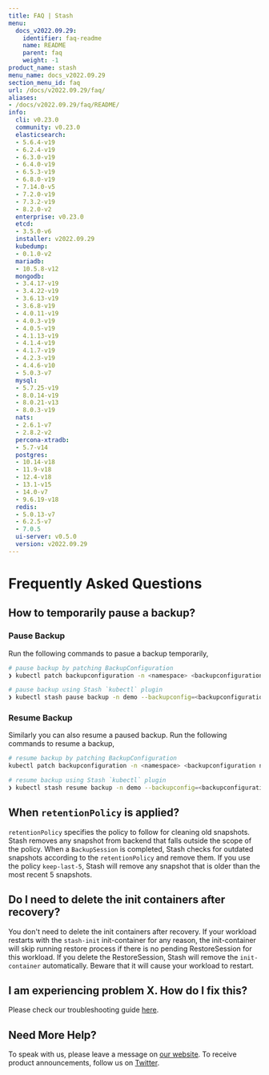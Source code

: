 ```yaml
---
title: FAQ | Stash
menu:
  docs_v2022.09.29:
    identifier: faq-readme
    name: README
    parent: faq
    weight: -1
product_name: stash
menu_name: docs_v2022.09.29
section_menu_id: faq
url: /docs/v2022.09.29/faq/
aliases:
- /docs/v2022.09.29/faq/README/
info:
  cli: v0.23.0
  community: v0.23.0
  elasticsearch:
  - 5.6.4-v19
  - 6.2.4-v19
  - 6.3.0-v19
  - 6.4.0-v19
  - 6.5.3-v19
  - 6.8.0-v19
  - 7.14.0-v5
  - 7.2.0-v19
  - 7.3.2-v19
  - 8.2.0-v2
  enterprise: v0.23.0
  etcd:
  - 3.5.0-v6
  installer: v2022.09.29
  kubedump:
  - 0.1.0-v2
  mariadb:
  - 10.5.8-v12
  mongodb:
  - 3.4.17-v19
  - 3.4.22-v19
  - 3.6.13-v19
  - 3.6.8-v19
  - 4.0.11-v19
  - 4.0.3-v19
  - 4.0.5-v19
  - 4.1.13-v19
  - 4.1.4-v19
  - 4.1.7-v19
  - 4.2.3-v19
  - 4.4.6-v10
  - 5.0.3-v7
  mysql:
  - 5.7.25-v19
  - 8.0.14-v19
  - 8.0.21-v13
  - 8.0.3-v19
  nats:
  - 2.6.1-v7
  - 2.8.2-v2
  percona-xtradb:
  - 5.7-v14
  postgres:
  - 10.14-v18
  - 11.9-v18
  - 12.4-v18
  - 13.1-v15
  - 14.0-v7
  - 9.6.19-v18
  redis:
  - 5.0.13-v7
  - 6.2.5-v7
  - 7.0.5
  ui-server: v0.5.0
  version: v2022.09.29
---
```


# Frequently Asked Questions

## How to temporarily pause a backup?

### Pause Backup

Run the following commands to pasue a backup temporarily,

```bash
# pause backup by patching BackupConfiguration
❯ kubectl patch backupconfiguration -n <namespace> <backupconfiguration name> --type="merge" --patch='{"spec": {"paused": true}}'

# pause backup using Stash `kubectl` plugin 
❯ kubectl stash pause backup -n demo --backupconfig=<backupconfiguration name>
```

### Resume Backup

Similarly you can also resume a paused backup. Run the following commands to resume a backup,

```bash
# resume backup by patching BackupConfiguration
kubectl patch backupconfiguration -n <namespace> <backupconfiguration name> --type="merge" --patch='{"spec": {"paused": false}}'

# resume backup using Stash `kubectl` plugin
❯ kubectl stash resume backup -n demo --backupconfig=<backupconfiguration name>
```

## When `retentionPolicy` is applied?

`retentionPolicy` specifies the policy to follow for cleaning old snapshots. Stash removes any snapshot from backend that falls outside the scope of the policy. When a `BackupSession` is completed, Stash checks for outdated snapshots according to the `retentionPolicy` and remove them. If you use the policy `keep-last-5`, Stash will remove any snapshot that is older than the most recent 5 snapshots. 

## Do I need to delete the init containers after recovery?

You don't need to delete the init containers after recovery.  If your workload restarts with the `stash-init` init-container for any reason, the init-container will skip running restore process if there is no pending RestoreSession for this workload. If you delete the RestoreSession, Stash will remove the `init-container` automatically. Beware that it will cause your workload to restart.

## I am experiencing problem X. How do I fix this?

Please check our troubleshooting guide [here](/docs/v2022.09.29/guides/troubleshooting/how-to-troubleshoot/).

## Need More Help?

To speak with us, please leave a message on [our website](https://appscode.com/contact/). To receive product announcements, follow us on [Twitter](https://twitter.com/KubeStash).
